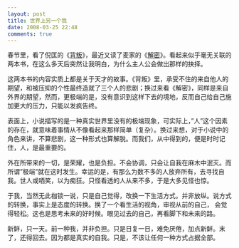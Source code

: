 ```yaml
---
layout: post
title: 世界上另一个我
date: 2008-03-25 22:48
comments: true
---
```

春节里，看了倪匡的《<a href="http://book.douban.com/subject/1851590/">背叛</a>》，最近又读了麦家的《<a href="http://book.douban.com/subject/1881118/">解密</a>》。看起来似乎毫无关联的两本书，在这么多天后突然让我明白，为什么主人公会做出那样的抉择。

这两本书的内容实质上都是关于天才的故事。《背叛》里，承受不住的来自他人的期望，和被压抑的个性最终造就了三个人的悲剧；换过来看《解密》，同样是来自外界的期望，然而，更极端的是，没有意识到这样下去的境地，反而自己给自己施加更大的压力，只能以发疯告终。

表面上，小说描写的是一种真实世界里没有的极端现象，可实际上，”人”这个因素的存在，就意味着事情从不像看起来那样简单（复杂）。换过来想，对于小说中的角色来讲，不算悲剧，这一种形式也算解脱。而我们，从中得到的，便是时时记住，人，是最重要的。

外在所带来的一切，是荣耀，也是负担。不会协调，只会让自我在麻木中泯灭。而所谓”极端”就在这时发生。幸运的是，有那么为数不多的人放弃所有，去寻找自我。世人或哂笑，以为痴狂。只怪看透的人从来不多，于是大多见怪也惊。

于我，当然无此枷锁一说，只是自己觉得，改换一下生活方式。并非放纵。说方式的转换，事实上是态度的转换。换了一个看生活的视角，审视从前的自己， 会觉得轻松。这也是思考未来的好时候。眼见过去的自己，再看脚下和未来的路。

新鲜，只一天。前一种我，并非负担。只是日复一日，难免厌倦，加点新鲜。末了，还得回去。因为都是真实的自我。只是，不该让任何一种方式占据全部。
